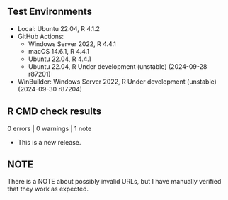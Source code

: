 ## Test Environments
- Local: Ubuntu 22.04, R 4.1.2
- GitHub Actions:
  - Windows Server 2022, R 4.4.1
  - macOS 14.6.1, R 4.4.1
  - Ubuntu 22.04, R 4.4.1
  - Ubuntu 22.04, R Under development (unstable) (2024-09-28 r87201)
- WinBuilder: Windows Server 2022, R Under development (unstable) (2024-09-30 r87204)

## R CMD check results

0 errors | 0 warnings | 1 note

* This is a new release.

## NOTE

There is a NOTE about possibly invalid URLs, but I have manually verified that they work as expected.
